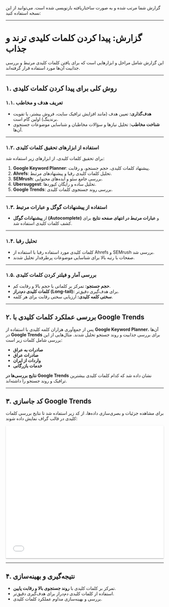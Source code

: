 گزارش شما مرتب شده و به صورت ساختاریافته بازنویسی شده است. می‌توانید از این نسخه استفاده کنید:

---

# **گزارش: پیدا کردن کلمات کلیدی ترند و جذاب**

این گزارش شامل مراحل و ابزارهایی است که برای یافتن کلمات کلیدی مرتبط و بررسی جذابیت آن‌ها مورد استفاده قرار گرفته‌اند.

---

## **۱. روش کلی برای پیدا کردن کلمات کلیدی**

### **۱.۱. تعریف هدف و مخاطب**
- **هدف‌گذاری:** تعیین هدف (مانند افزایش ترافیک سایت، فروش بیشتر، یا تقویت برندینگ) اولین گام است.
- **شناخت مخاطب:** تحلیل نیازها و سؤالات مخاطبان و شناسایی موضوعات جستجوی آن‌ها.

---

### **۱.۲. استفاده از ابزارهای تحقیق کلمات کلیدی**
برای تحقیق کلمات کلیدی، از ابزارهای زیر استفاده شد:
1. **Google Keyword Planner**: پیشنهاد کلمات کلیدی، حجم جستجو، و رقابت.
2. **Ahrefs**: تحلیل کلمات کلیدی رقبا و پیشنهادهای مرتبط.
3. **SEMrush**: بررسی جامع سئو و ایده‌های محتوایی.
4. **Ubersuggest**: تحلیل ساده و رایگان کیوردها.
5. **Google Trends**: بررسی روند جستجوی کلمات کلیدی.

---

### **۱.۳. استفاده از پیشنهادات گوگل و عبارات مرتبط**
- از **پیشنهادات گوگل (Autocomplete)** و **عبارات مرتبط در انتهای صفحه نتایج** برای کشف کلمات کلیدی استفاده شد.

---

### **۱.۴. تحلیل رقبا**
- کلمات کلیدی مورد استفاده رقبا با استفاده از Ahrefs و SEMrush بررسی شد.
- صفحات با رتبه بالا برای شناسایی موضوعات پرطرفدار تحلیل شدند.

---

### **۱.۵. بررسی آمار و فیلتر کردن کلمات کلیدی**
- **حجم جستجو:** تمرکز بر کلماتی با حجم بالا و رقابت کم.
- **کلمات کلیدی دم‌دراز (Long-tail):** برای هدف‌گیری دقیق‌تر.
- **سختی کلمه کلیدی:** ارزیابی سختی رقابت برای هر کلمه.

---

## **۲. بررسی عملکرد کلمات کلیدی با Google Trends**
پس از جمع‌آوری هزاران کلمه کلیدی با استفاده از **Google Keyword Planner**، آن‌ها در **Google Trends** برای بررسی جذابیت و روند جستجو تحلیل شدند. مثال‌هایی از این بررسی شامل کلمات زیر است:

- **صادرات به عراق**
- **صادرات عراق**
- **واردات از ایران**
- **خدمات بازرگانی**

**نتایج بررسی‌ها در Google Trends** نشان داده شد که کدام کلمات کلیدی بیشترین ترافیک و روند جستجو را داشته‌اند.

---

## **۳. کد جاسازی Google Trends**
برای مشاهده جزئیات و بصری‌سازی داده‌ها، از کد زیر استفاده شد تا نتایج بررسی کلمات کلیدی در قالب گراف نمایش داده شوند:

<md-content class="md-padding tab-content _md" ng-switch-when="desktop" style="">
              <!----><embed-widget-preview class="embed-widget-preview-container" story-id="ctrl.storyId" widget-id="ctrl.widgetId" explore-params="ctrl.exploreParams" explore-query="ctrl.exploreQuery" timestamp="ctrl.timestamp" force-mobile-mode="false" geo="" ng-if="isDialogComplete" style=""><div></div><iframe id="trends-widget-2" title="trends-widget-2" src="/trends/embed/explore/TIMESERIES?req=%7B%22comparisonItem%22%3A%5B%7B%22keyword%22%3A%22%D8%B5%D8%A7%D8%AF%D8%B1%D8%A7%D8%AA%20%D8%A8%D9%87%20%D8%B9%D8%B1%D8%A7%D9%82%22%2C%22geo%22%3A%22IR%22%2C%22time%22%3A%22today%2012-m%22%7D%2C%7B%22keyword%22%3A%22%D8%B5%D8%A7%D8%AF%D8%B1%D8%A7%D8%AA%20%D8%B9%D8%B1%D8%A7%D9%82%22%2C%22geo%22%3A%22IR%22%2C%22time%22%3A%22today%2012-m%22%7D%2C%7B%22keyword%22%3A%22%D9%88%D8%A7%D8%B1%D8%AF%D8%A7%D8%AA%20%D8%A7%D8%B2%20%D8%A7%DB%8C%D8%B1%D8%A7%D9%86%22%2C%22geo%22%3A%22IR%22%2C%22time%22%3A%22today%2012-m%22%7D%2C%7B%22keyword%22%3A%22%D8%AE%D8%AF%D9%85%D8%A7%D8%AA%20%D8%A8%D8%A7%D8%B2%D8%B1%DA%AF%D8%A7%D9%86%DB%8C%22%2C%22geo%22%3A%22IR%22%2C%22time%22%3A%22today%2012-m%22%7D%5D%2C%22category%22%3A0%2C%22property%22%3A%22%22%7D&amp;tz=0&amp;forceMobileMode=false&amp;isPreviewMode=true&amp;eq=geo%3DIR%26q%3D%25D8%25B5%25D8%25A7%25D8%25AF%25D8%25B1%25D8%25A7%25D8%25AA%2520%25D8%25A8%25D9%2587%2520%25D8%25B9%25D8%25B1%25D8%25A7%25D9%2582%2C%25D8%25B5%25D8%25A7%25D8%25AF%25D8%25B1%25D8%25A7%25D8%25AA%2520%25D8%25B9%25D8%25B1%25D8%25A7%25D9%2582%2C%25D9%2588%25D8%25A7%25D8%25B1%25D8%25AF%25D8%25A7%25D8%25AA%2520%25D8%25A7%25D8%25B2%2520%25D8%25A7%25DB%258C%25D8%25B1%25D8%25A7%25D9%2586%2C%25D8%25AE%25D8%25AF%25D9%2585%25D8%25A7%25D8%25AA%2520%25D8%25A8%25D8%25A7%25D8%25B2%25D8%25B1%25DA%25AF%25D8%25A7%25D9%2586%25DB%258C%26hl%3Den%26date%3Dtoday%2012-m%2Ctoday%2012-m%2Ctoday%2012-m%2Ctoday%2012-m&amp;hl=enUS" width="100%" frameborder="0" scrolling="0" style="border-radius: 2px; box-shadow: rgba(0, 0, 0, 0.12) 0px 0px 2px 0px, rgba(0, 0, 0, 0.24) 0px 2px 2px 0px; height: 423px;"></iframe></embed-widget-preview><!---->
            </md-content>

---

## **۴. نتیجه‌گیری و بهینه‌سازی**
- تمرکز بر کلمات کلیدی با **روند جستجوی بالا و رقابت پایین**.
- استفاده از کلمات کلیدی دم‌دراز برای هدف‌گیری دقیق‌تر.
- بررسی و بهینه‌سازی مداوم عملکرد کلمات کلیدی.
